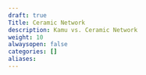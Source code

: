 ```yaml
---
draft: true
Title: Ceramic Network
description: Kamu vs. Ceramic Network
weight: 10
alwaysopen: false
categories: []
aliases:
---
```

